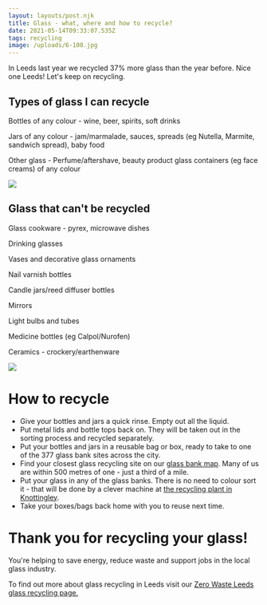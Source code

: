 ```yaml
---
layout: layouts/post.njk
title: Glass - what, where and how to recycle?
date: 2021-05-14T09:33:07.535Z
tags: recycling
image: /uploads/6-100.jpg
---
```

In Leeds last year we recycled 37% more glass than the year before. Nice one Leeds!  Let's keep on recycling. 

## Types of glass I can recycle

Bottles of any colour - wine, beer, spirits, soft drinks

Jars of any colour - jam/marmalade, sauces, spreads (eg Nutella, Marmite, sandwich spread), baby food

Other glass - Perfume/aftershave, beauty product glass containers (eg face creams) of any colour 

![](/uploads/glass-can-be-recycled.jpg)

## **Glass that can't be recycled**

Glass cookware - pyrex, microwave dishes

Drinking glasses

Vases and decorative glass ornaments

Nail varnish bottles

Candle jars/reed diffuser bottles

Mirrors

Light bulbs and tubes 

Medicine bottles (eg Calpol/Nurofen) 

Ceramics - crockery/earthenware

![](/uploads/inkedglass-cant-be-recycled_li.jpg)

# How to recycle

* Give your bottles and jars a quick rinse.  Empty out all the liquid. 
* Put metal lids and bottle tops back on.  They will be taken out in the sorting process and recycled separately.  
* Put your bottles and jars in a reusable bag or box, ready to take to one of the 377 glass bank sites across the city.  
* Find your closest glass recycling site on our [glass bank map](https://glass.zerowasteleeds.org.uk/#/).  Many of us are within 500 metres of one - just a third of a mile. 
* Put your glass in any of the glass banks. There is no need to colour sort it - that will be done by a clever machine at [the recycling plant in Knottingley](https://www.urmgroup.co.uk/about-us/).   
* Take your boxes/bags back home with you to reuse next time.  

# Thank you for recycling your glass!

You're helping to save energy, reduce waste and support jobs in the local glass industry.  

To find out more about glass recycling in Leeds visit our [Zero Waste Leeds glass recycling page.  ](https://www.zerowasteleeds.org.uk/projects/leeds-glass-recycling/)